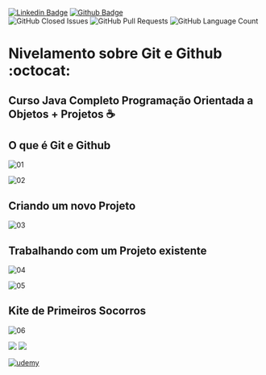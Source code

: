 [![Linkedin Badge](https://img.shields.io/badge/-LinkedIn-blue?style=flat-square&logo=Linkedin&logoColor=white&link=https://www.linkedin.com/in/prasempreweb/)](https://www.linkedin.com/in/prasempreweb/)
[![Github Badge](https://img.shields.io/badge/-Github-000?style=flat-square&logo=Github&logoColor=white&link=https://github.com/PraSempreWeb)](https://github.com/PraSempreWeb)  
<img alt="GitHub Closed Issues" src="https://img.shields.io/github/issues-closed/PraSempreWeb/Nivelamento-sobre-Git-Github" />
<img alt="GitHub Pull Requests" src="https://img.shields.io/github/issues-pr/PraSempreWeb/Nivelamento-sobre-Git-Github" />
<img alt="GitHub Language Count" src="https://img.shields.io/github/languages/count/PraSempreWeb/Nivelamento-sobre-Git-Github" />


# Nivelamento sobre Git e Github    :octocat:
## Curso Java Completo Programação Orientada a Objetos + Projetos :coffee: 


## O que é Git e Github
![01](https://user-images.githubusercontent.com/77255300/109077256-99c98100-76da-11eb-8ee3-a18e2cd256ea.PNG)

![02](https://user-images.githubusercontent.com/77255300/109077339-b82f7c80-76da-11eb-9e83-78b79c1c8328.PNG)

## Criando um novo Projeto
![03](https://user-images.githubusercontent.com/77255300/109079810-3ccfca00-76de-11eb-8bce-e6185217d5e1.PNG)

## Trabalhando com um Projeto existente
![04](https://user-images.githubusercontent.com/77255300/109077433-e4e39400-76da-11eb-9b64-248c102508a9.PNG)

![05](https://user-images.githubusercontent.com/77255300/109077457-ee6cfc00-76da-11eb-9c01-8668277fb09e.PNG)  

## Kite de Primeiros Socorros
![06](https://user-images.githubusercontent.com/77255300/109077472-f9c02780-76da-11eb-8fad-648ed869f0b0.PNG)  


<img src="https://img.shields.io/static/v1?label=Professor&message=Nélio Alces&color=blue&style=for-the-badge&logo="/>
<img src="https://img.shields.io/static/v1?label=Aluno&message=Cristiano Bonifácio&color=blue&style=for-the-badge&logo="/>  

[![udemy](https://user-images.githubusercontent.com/77255300/109080782-eb283f00-76df-11eb-87d9-a85f91c53296.PNG)](https://www.udemy.com/course/java-curso-completo/)






